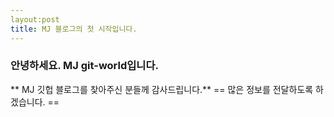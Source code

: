 ```yaml
---
layout:post
title: MJ 블로그의 첫 시작입니다.
---
```


### 안녕하세요. MJ git-world입니다. ###
** MJ 깃헙 블로그를 찾아주신 분들께 감사드립니다.** 
== 많은 정보를 전달하도록 하겠습니다. ==


